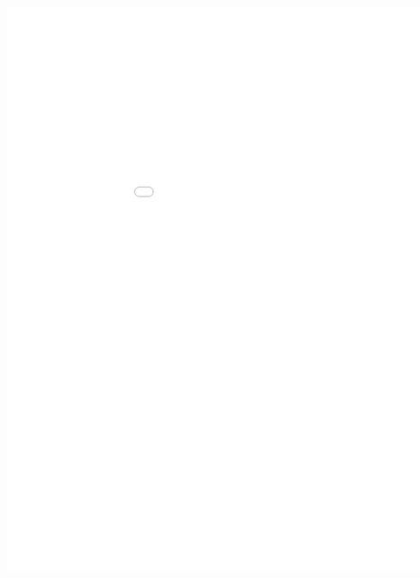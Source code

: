 <style>
.dox {
  min-width: 1050px;
  min-height: 1000px;
  width: 100%;
  display: block;
}
</style>

<link href="/css/api-reference.css" rel="stylesheet">
<div class="dox">
	<iframe src="./wearable/2.3.2/index.html" class="dox" frameborder="0" allowfullscreen onload="resizeIframe(this)">
	</iframe>
</div>
